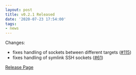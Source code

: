 ```yaml
---
layout: post
title: v0.2.1 Released
date: '2020-07-23 17:54:00'
tags:
- news
---
```


Changes:

- fixes handling of sockets between different targets ([#115](https://github.com/earthly/earthly/issues/115))
- fixes handling of symlink SSH sockets ([#61](https://github.com/earthly/earthly/issues/61))

[Release Page](https://github.com/earthly/earthly/releases/tag/v0.2.1)

